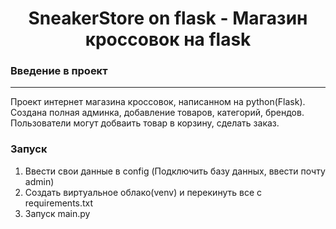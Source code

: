 <h1 align="center">SneakerStore on flask - Магазин кроссовок на flask</h1>
<h3>Введение в проект</h3>
<hr>
<p>Проект интернет магазина кроссовок, написанном на python(Flask). Создана полная админка, добавление товаров, категорий, брендов. Пользователи могут добваить товар в корзину, сделать заказ.</p>

<h3>Запуск</h3>

1. Ввести свои данные в config (Подключить базу данных, ввести почту admin)
2. Создать виртуальное облако(venv) и перекинуть все с requirements.txt 
3. Запуск main.py
